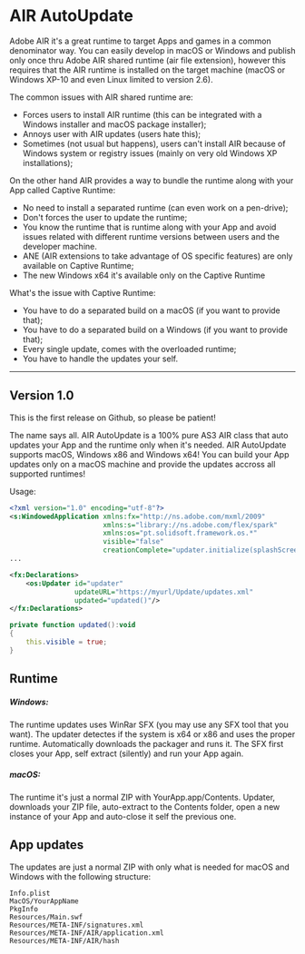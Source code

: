 
# AIR AutoUpdate 

Adobe AIR it's a great runtime to target Apps and games in a common denominator way.
You can easily develop in macOS or Windows and publish only once thru Adobe AIR shared runtime (air file extension), however this requires that the AIR runtime is installed on the target machine (macOS or Windows XP-10 and even Linux limited to version 2.6).

The common issues with AIR shared runtime are:
* Forces users to install AIR runtime (this can be integrated with a Windows installer and macOS package installer);
* Annoys user with AIR updates (users hate this);
* Sometimes (not usual but happens), users can't install AIR because of Windows system or registry issues (mainly on very old Windows XP installations);

On the other hand AIR provides a way to bundle the runtime along with your App called Captive Runtime:
* No need to install a separated runtime (can even work on a pen-drive);
* Don't forces the user to update the runtime;
* You know the runtime that is runtime along with your App and avoid issues related with different runtime versions between users and the developer machine.
* ANE (AIR extensions to take advantage of OS specific features) are only available on Captive Runtime;
* The new Windows x64 it's available only on the Captive Runtime

What's the issue with Captive Runtime:
* You have to do a separated build on a macOS (if you want to provide that);
* You have to do a separated build on a Windows (if you want to provide that);
* Every single update, comes with the overloaded runtime;
* You have to handle the updates your self.

-------------

## Version 1.0
This is the first release on Github, so please be patient!

The name says all.
AIR AutoUpdate is a 100% pure AS3 AIR class that auto updates your App and the runtime only when it's needed.
AIR AutoUpdate supports macOS, Windows x86 and Windows x64!
You can build your App updates only on a macOS machine and provide the updates accross all supported runtimes!
 
 Usage:
````xml
<?xml version="1.0" encoding="utf-8"?>
<s:WindowedApplication xmlns:fx="http://ns.adobe.com/mxml/2009"
                       xmlns:s="library://ns.adobe.com/flex/spark"
                       xmlns:os="pt.solidsoft.framework.os.*"
                       visible="false"
                       creationComplete="updater.initialize(splashScreen)">
...
`````

````xml
<fx:Declarations>
    <os:Updater id="updater"
                updateURL="https://myurl/Update/updates.xml"
                updated="updated()"/>
</fx:Declarations>
`````
````actionscript
private function updated():void
{
    this.visible = true;
}
`````

## Runtime
##### Windows:
The runtime updates uses WinRar SFX (you may use any SFX tool that you want).
The updater detectes if the system is x64 or x86 and uses the proper runtime.
Automatically downloads the packager and runs it.
The SFX first closes your App, self extract (silently) and run your App again.

##### macOS:
The runtime it's just a normal ZIP with YourApp.app/Contents.
Updater, downloads your ZIP file, auto-extract to the Contents folder, open a new instance of your App and auto-close it self the previous one.

## App updates
The updates are just a normal ZIP with only what is needed for macOS and Windows with the following structure:

````shell
Info.plist
MacOS/YourAppName
PkgInfo
Resources/Main.swf
Resources/META-INF/signatures.xml
Resources/META-INF/AIR/application.xml
Resources/META-INF/AIR/hash
`````
